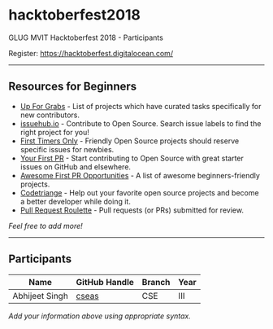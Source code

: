 # hacktoberfest2018
GLUG MVIT Hacktoberfest 2018 - Participants

Register: <https://hacktoberfest.digitalocean.com/>

---
## Resources for Beginners
- [Up For Grabs](http://up-for-grabs.net/) - List of projects which have curated tasks specifically for new contributors.
- [issuehub.io](http://issuehub.io/) - Contribute to Open Source. Search issue labels to find the right project for you!
- [First Timers Only](http://www.firsttimersonly.com/) - Friendly Open Source projects should reserve specific issues for newbies.
- [Your First PR](http://yourfirstpr.github.io/) - Start contributing to Open Source with great starter issues on GitHub and elsewhere.
- [Awesome First PR Opportunities](https://github.com/MunGell/awesome-for-beginners) - A list of awesome beginners-friendly projects.
- [Codetriange](https://www.codetriage.com/) - Help out your favorite open source projects and become a better developer while doing it.
- [Pull Request Roulette](http://PullRequestRoulette.com) - Pull requests (or PRs) submitted for review.

*Feel free to add more!*

---
## Participants

| Name | GitHub Handle | Branch | Year |
|------|---------------|--------|------|
| Abhijeet Singh | [cseas](https://github.com/cseas) | CSE | III |

*Add your information above using appropriate syntax.*
